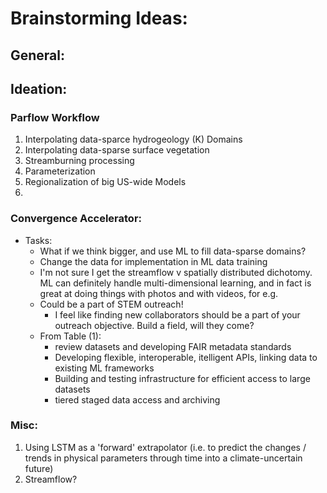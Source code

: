 # Brainstorming Ideas:

## General:

## Ideation:

### Parflow Workflow
1. Interpolating data-sparce hydrogeology (K) Domains
2. Interpolating data-sparse surface vegetation
3. Streamburning processing
4. Parameterization
5. Regionalization of big US-wide Models
6.

### Convergence Accelerator:
* Tasks:
  * What if we think bigger, and use ML to fill data-sparse domains?
  * Change the data for implementation in ML data training
  * I'm not sure I get the streamflow v spatially distributed dichotomy. ML can definitely handle multi-dimensional learning, and in fact is great at doing things with photos and with videos, for e.g.
  * Could be a part of STEM outreach!
    * I feel like finding new collaborators should be a part of your outreach objective. Build a field, will they come?
  * From Table (1):
    * review datasets and developing FAIR metadata standards
    * Developing flexible, interoperable, itelligent APIs, linking data to existing ML frameworks
    * Building and testing infrastructure for efficient access to large datasets
    * tiered staged data access and archiving

### Misc:
1. Using LSTM as a 'forward' extrapolator (i.e. to predict the changes / trends in physical parameters through time into a climate-uncertain future)
2. Streamflow?
